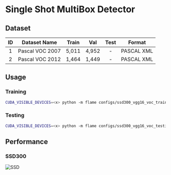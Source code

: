 # Single Shot MultiBox Detector

## Dataset
|ID|Dataset Name|Train|Val|Test|Format|
|:--:|:--------:|:--------:|:--:|:--:|:--:|
1|Pascal VOC 2007 |5,011|4,952|-|PASCAL XML|
2|Pascal VOC 2012 |1,464|1,449|-|PASCAL XML|

## Usage
### Training
```bash
CUDA_VISIBLE_DEVICES=<x> python -m flame configs/ssd300_vgg16_voc_training.yaml
```
### Testing
```bash
CUDA_VISIBLE_DEVICES=<x> python -m flame configs/ssd300_vgg16_voc_testing.yaml
```

## Performance
### SSD300
![SSD](https://user-images.githubusercontent.com/61035926/136876543-c83bcb5f-99da-438b-b4d7-d5a14ceb7039.png)

